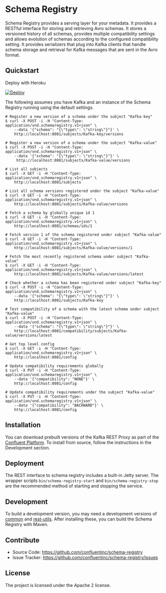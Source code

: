 Schema Registry
================

Schema Registry provides a serving layer for your metadata. It provides a
RESTful interface for storing and retrieving Avro schemas. It stores a versioned
history of all schemas, provides multiple compatibility settings and allows
evolution of schemas according to the configured compatibility setting. It
provides serializers that plug into Kafka clients that handle schema storage and
retrieval for Kafka messages that are sent in the Avro format.

Quickstart
----------

Deploy with Heroku

[![Deploy](https://www.herokucdn.com/deploy/button.svg)](https://heroku.com/deploy)

The following assumes you have Kafka and an instance of the Schema Registry running using the default settings.

    # Register a new version of a schema under the subject "Kafka-key"
    $ curl -X POST -i -H "Content-Type: application/vnd.schemaregistry.v1+json" \
        --data '{"schema": "{\"type\": \"string\"}"}' \
        http://localhost:8081/subjects/Kafka-key/versions

    # Register a new version of a schema under the subject "Kafka-value"
    $ curl -X POST -i -H "Content-Type: application/vnd.schemaregistry.v1+json" \
        --data '{"schema": "{\"type\": \"string\"}"}' \
         http://localhost:8081/subjects/Kafka-value/versions

    # List all subjects
    $ curl -X GET -i -H "Content-Type: application/vnd.schemaregistry.v1+json" \
        http://localhost:8081/subjects

    # List all schema versions registered under the subject "Kafka-value"
    $ curl -X GET -i -H "Content-Type: application/vnd.schemaregistry.v1+json" \
        http://localhost:8081/subjects/Kafka-value/versions

    # Fetch a schema by globally unique id 1
    $ curl -X GET -i -H "Content-Type: application/vnd.schemaregistry.v1+json" \
        http://localhost:8081/schemas/ids/1

    # Fetch version 1 of the schema registered under subject "Kafka-value"
    $ curl -X GET -i -H "Content-Type: application/vnd.schemaregistry.v1+json" \
        http://localhost:8081/subjects/Kafka-value/versions/1

    # Fetch the most recently registered schema under subject "Kafka-value"
    $ curl -X GET -i -H "Content-Type: application/vnd.schemaregistry.v1+json" \
        http://localhost:8081/subjects/Kafka-value/versions/latest

    # Check whether a schema has been registered under subject "Kafka-key"
    $ curl -X POST -i -H "Content-Type: application/vnd.schemaregistry.v1+json" \
        --data '{"schema": "{\"type\": \"string\"}"}' \
        http://localhost:8081/subjects/Kafka-key

    # Test compatibility of a schema with the latest schema under subject "Kafka-value"
    $ curl -X POST -i -H "Content-Type: application/vnd.schemaregistry.v1+json" \
        --data '{"schema": "{\"type\": \"string\"}"}' \
        http://localhost:8081/compatibility/subjects/Kafka-value/versions/latest

    # Get top level config
    $ curl -X GET -i -H "Content-Type: application/vnd.schemaregistry.v1+json" \
        http://localhost:8081/config

    # Update compatibility requirements globally
    $ curl -X PUT -i -H "Content-Type: application/vnd.schemaregistry.v1+json" \
        --data '{"compatibility": "NONE"}' \
        http://localhost:8081/config

    # Update compatibility requirements under the subject "Kafka-value"
    $ curl -X PUT -i -H "Content-Type: application/vnd.schemaregistry.v1+json" \
        --data '{"compatibility": "BACKWARD"}' \
        http://localhost:8081/config

Installation
------------

You can download prebuilt versions of the Kafka REST Proxy as part of the
[Confluent Platform](http://confluent.io/downloads/). To install from source,
follow the instructions in the Development section.

Deployment
----------

The REST interface to schema registry includes a built-in Jetty server. The
wrapper scripts ``bin/schema-registry-start`` and ``bin/schema-registry-stop``
are the recommended method of starting and stopping the service.

Development
-----------

To build a development version, you may need a development versions of
[common](https://github.com/confluentinc/common>) and
[rest-utils](https://github.com/confluentinc/rest-utils>).  After
installing these, you can build the Schema Registry
with Maven.

Contribute
----------

- Source Code: https://github.com/confluentinc/schema-registry
- Issue Tracker: https://github.com/confluentinc/schema-registry/issues

License
-------

The project is licensed under the Apache 2 license.
